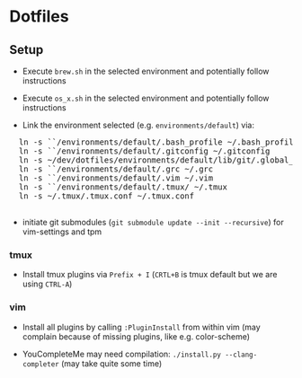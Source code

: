 # Dotfiles

## Setup

* Execute `brew.sh` in the selected environment and potentially follow instructions
* Execute `os_x.sh` in the selected environment and potentially follow instructions


* Link the environment selected (e.g. `environments/default`)  via:
 <pre>
  ln -s `<your/checkout/path>`/environments/default/.bash_profile ~/.bash_profile
  ln -s `<your/checkout/path>`/environments/default/.gitconfig ~/.gitconfig
  ln -s ~/dev/dotfiles/environments/default/lib/git/.global_gitignore ~/.global_gitignore
  ln -s `<your/checkout/path>`/environments/default/.grc ~/.grc
  ln -s `<your/checkout/path>`/environments/default/.vim ~/.vim
  ln -s `<your/checkout/path>`/environments/default/.tmux/ ~/.tmux
  ln -s ~/.tmux/.tmux.conf ~/.tmux.conf
 </pre>

* initiate git submodules (`git submodule update --init --recursive`) for vim-settings and tpm

### tmux

* Install tmux plugins via `Prefix + I` (`CRTL+B` is tmux default but we are using `CTRL-A`)

### vim

* Install all plugins by calling `:PluginInstall` from within vim (may complain because of missing plugins, like e.g. color-scheme)

* YouCompleteMe may need compilation: `./install.py --clang-completer` (may take quite some time)